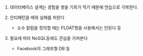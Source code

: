 1. 데이터베이스 설계는 경험을 쌓을 기회가 적기 때문에 연습으로 극복한다.

2. 안티패턴을 배워 실패를 피한다

   - 소수 칼럼을 정의할 때는 FLOAT형을 사용해서는 안된다 등

3. 필요에 따라 NoSQL등에도 관심을 가져본다

   - Facebook의 그래프형 DB 등

   
